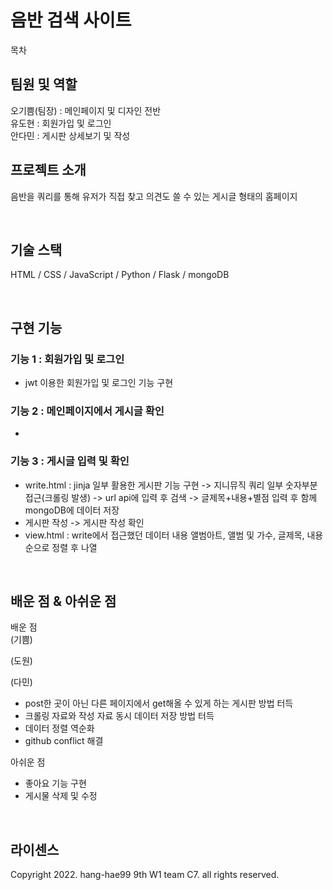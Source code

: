 # 음반 검색 사이트


목차

## 팀원 및 역할

오기쁨(팀장) : 메인페이지 및 디자인 전반 <br>
유도현 : 회원가입 및 로그인 <br>
안다민 : 게시판 상세보기 및 작성 <br>

## 프로젝트 소개

<p align="justify">
음반을 쿼리를 통해 유저가 직접 찾고 의견도 쓸 수 있는 게시글 형태의 홈페이지
</p>

<br>

## 기술 스택

HTML / CSS / JavaScript / Python / Flask / mongoDB

<br>

## 구현 기능

### 기능 1 : 회원가입 및 로그인
- jwt 이용한 회원가입 및 로그인 기능 구현

### 기능 2 : 메인페이지에서 게시글 확인
- 

### 기능 3 : 게시글 입력 및 확인
- write.html : jinja 일부 활용한 게시판 기능 구현 -> 지니뮤직 쿼리 일부 숫자부분 접근(크롤링 발생) -> url api에 입력 후 검색 -> 글제목+내용+별점 입력 후 함께 mongoDB에 데이터 저장 
- 게시판 작성 -> 게시판 작성 확인
- view.html : write에서 접근했던 데이터 내용 앨범아트, 앨범 및 가수, 글제목, 내용 순으로 정렬 후 나열


<br>

## 배운 점 & 아쉬운 점
배운 점 <br>
(기쁨)

(도원)

(다민)
- post한 곳이 아닌 다른 페이지에서 get해올 수 있게 하는 게시판 방법 터득
- 크롤링 자료와 작성 자료 동시 데이터 저장 방법 터득
- 데이터 정렬 역순화
- github conflict 해결

아쉬운 점 <br>
- 좋아요 기능 구현
- 게시물 삭제 및 수정


<p align="justify">

</p>

<br>

## 라이센스

Copyright 2022. hang-hae99 9th W1 team C7. all rights reserved.
